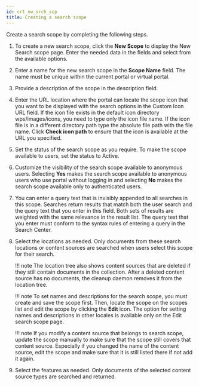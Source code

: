 ```yaml
---
id: crt_nw_srch_scp
title: Creating a search scope
---
```



Create a search scope by completing the following steps.

1.  To create a new search scope, click the **New Scope** to display the New Search scope page. Enter the needed data in the fields and select from the available options.

2.  Enter a name for the new search scope in the **Scope Name** field. The name must be unique within the current portal or virtual portal.

3.  Provide a description of the scope in the description field.

4.  Enter the URL location where the portal can locate the scope icon that you want to be displayed with the search options in the Custom Icon URL field. If the icon file exists in the default icon directory wps/images/icons, you need to type only the icon file name. If the icon file is in a different directory path type the absolute file path with the file name. Click **Check icon path** to ensure that the icon is available at the URL you specified.

5.  Set the status of the search scope as you require. To make the scope available to users, set the status to Active.

6.  Customize the visibility of the search scope available to anonymous users. Selecting **Yes** makes the search scope available to anonymous users who use portal without logging in and selecting **No** makes the search scope available only to authenticated users.

7.  You can enter a query text that is invisibly appended to all searches in this scope. Searches return results that match both the user search and the query text that you enter in this field. Both sets of results are weighted with the same relevance in the result list. The query text that you enter must conform to the syntax rules of entering a query in the Search Center.

8.  Select the locations as needed. Only documents from these search locations or content sources are searched when users select this scope for their search.

    !!! note
        The location tree also shows content sources that are deleted if they still contain documents in the collection. After a deleted content source has no documents, the cleanup daemon removes it from the location tree.

    !!! note
        To set names and descriptions for the search scope, you must create and save the scope first. Then, locate the scope on the scopes list and edit the scope by clicking the **Edit** icon. The option for setting names and descriptions in other locales is available only on the Edit search scope page.

    !!! note
        If you modify a content source that belongs to search scope, update the scope manually to make sure that the scope still covers that content source. Especially if you changed the name of the content source, edit the scope and make sure that it is still listed there if not add it again.

9.  Select the features as needed. Only documents of the selected content source types are searched and returned.


